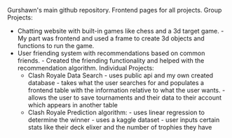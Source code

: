 Gurshawn's main github repository. Frontend pages for all projects.
Group Projects:
 - Chatting website with built-in games like chess and a 3d target game.
       - My part was frontend and used a frame to create 3d objects and functions to run the game.
 - User friending system with recommendations based on common friends.
       - Created the friending functionality and helped with the recommendation algorithm.
Individual Projects:
    - Clash Royale Data Search
          - uses public api and my own created database
          - takes what the user searches for and populates a frontend table with the information relative to what the user wants.
          - allows the user to save tournaments and their data to their account which appears in another table
    - Clash Royale Prediction algorithm:
          - uses linear regression to determine the winner
          - uses a kaggle dataset
          - user inputs certain stats like their deck elixer and the number of trophies they have
